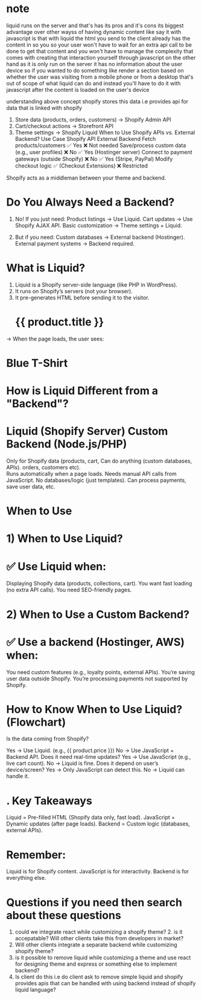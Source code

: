 # note

liquid runs on the server and that's has its pros and it's cons its biggest advantage over other wayss of having dynamic content like say it with javascript is that with liquid the html you send to the client already has the content in so you so your user won't have to wait for an extra api call to be done to get that content and you won't have to manage the complexity that comes with creating that interaction yourself through javascript on the other hand as it is only run on the server it has no information about the user device so if you wanted to do something like render a section based on whether the user was visiting from a mobile phone or from a desktop that's out of scope of what liquid can do and instead you'll have to do it with javascript after the content is loaded on the user's device

understanding above concept
shopify stores this data i.e provides api for data that is linked with shopify

1. Store data (products, orders, customers) → Shopify Admin API
2. Cart/checkout actions → Storefront API
3. Theme settings → Shopify Liquid
   When to Use Shopify APIs vs. External Backend?
   Use Case Shopify API External Backend
   Fetch products/customers ✅ Yes ❌ Not needed
   Save/process custom data (e.g., user profiles) ❌ No ✅ Yes (Hostinger server)
   Connect to payment gateways (outside Shopify) ❌ No ✅ Yes (Stripe, PayPal)
   Modify checkout logic ✅ (Checkout Extensions) ❌ Restricted

Shopify acts as a middleman between your theme and backend.

# Do You Always Need a Backend?

1. No! If you just need:
   Product listings → Use Liquid.
   Cart updates → Use Shopify AJAX API.
   Basic customization → Theme settings + Liquid.

2. But if you need:
   Custom databases → External backend (Hostinger).
   External payment systems → Backend required.

# What is Liquid?

1. Liquid is a Shopify server-side language (like PHP in WordPress).
2. It runs on Shopify’s servers (not your browser).
3. It pre-generates HTML before sending it to the visitor.
   <!-- This runs on Shopify’s server -->
   <h1>{{ product.title }}</h1> <!-- Gets replaced with real product name -->

→ When the page loads, the user sees:

<h1>Blue T-Shirt</h1> <!-- Already filled in! No waiting. -->

# How is Liquid Different from a "Backend"?

# Liquid (Shopify Server) Custom Backend (Node.js/PHP)

Only for Shopify data (products, cart, Can do anything (custom databases, APIs).
orders, customers etc).  
Runs automatically when a page loads. Needs manual API calls from JavaScript.
No databases/logic (just templates). Can process payments, save user data, etc.

# When to Use

# 1) When to Use Liquid?

# ✅ Use Liquid when:

Displaying Shopify data (products, collections, cart).
You want fast loading (no extra API calls).
You need SEO-friendly pages.

# 2) When to Use a Custom Backend?

# ✅ Use a backend (Hostinger, AWS) when:

You need custom features (e.g., loyalty points, external APIs).
You’re saving user data outside Shopify.
You’re processing payments not supported by Shopify.

# How to Know When to Use Liquid? (Flowchart)

Is the data coming from Shopify?

Yes → Use Liquid. (e.g., {{ product.price }})
No → Use JavaScript + Backend API.
Does it need real-time updates?
Yes → Use JavaScript (e.g., live cart count).
No → Liquid is fine.
Does it depend on user’s device/screen?
Yes → Only JavaScript can detect this.
No → Liquid can handle it.

# . Key Takeaways

Liquid = Pre-filled HTML (Shopify data only, fast load).
JavaScript = Dynamic updates (after page loads).
Backend = Custom logic (databases, external APIs).

# Remember:

Liquid is for Shopify content.
JavaScript is for interactivity.
Backend is for everything else.

# Questions if you need then search about these questions

1. could we integrate react while customizing a shopify theme? 2. is it accepatable? Will other clients take this from developers in market?
2. Will other clients integrate a separate backend while customizing shopify theme?
3. is it possible to remove liquid while customizing a theme and use react for designing theme and express or something else to implement backend?
4. Is client do this i.e do client ask to remove simple liquid and shopify provides apis that can be handled with using backend instead of shopify liquid language?
